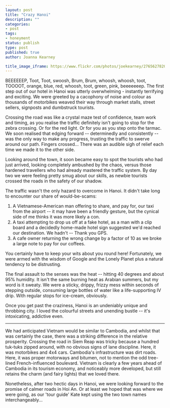 ```yaml
---
layout: post
title: "Crazy Hanoi"
description: ""
categories:
- post
tags:
- honeyment
status: publish
type: post
published: true
author: Joanna Kearney

title_image_iframe: https://www.flickr.com/photos/joekearney/27656278203/in/album-72157668121187344/player/
---
```


BEEEEEEP, Toot, Toot, swoosh, Brum, Brum, whoosh, whoosh, toot, TOOOOT, orange, blue, red, whoosh, toot, green, pink, beeeeeeep. The first step out of our hotel in Hanoi was utterly overwhelming - instantly terrifying and exciting. We were greeted by a cacophony of noise and colour as thousands of motorbikes weaved their way through market stalls, street sellers, signposts and dumbstruck tourists.

Crossing the road was like a crystal maze test of confidence, team work and timing, as you realise the traffic definitely isn't going to stop for the zebra crossing. Or for the red light. Or for you as you step onto the tarmac. We soon realised that edging forward -- determinedly and consistently -- was the only way to make any progress, trusting the traffic to swerve around our path. Fingers crossed... There was an audible sigh of relief each time we made it to the other side.

Looking around the town, it soon became easy to spot the tourists who had just arrived, looking completely ambushed by the chaos, versus those hardened travellers who had already mastered the traffic system. By day two we were feeling pretty smug about our skills, as newbie tourists crossed the roads in the safety of our shadow.

The traffic wasn't the only hazard to overcome in Hanoi. It didn't take long to encounter our share of would-be-scams:

1. A Vietnamese-American man offering to share, and pay for, our taxi from the airport -- it may have been a friendly gesture, but the cynical side of me thinks it was more likely a con.
2. A taxi attempting to drop us off at a fake hotel, as a man with a clip board and a decidedly home-made hotel sign suggested we'd reached our destination. We hadn't -- Thank you GPS.
3. A cafe owner returning the wrong change by a factor of 10 as we broke a large note to pay for our coffees.

You certainly have to keep your wits about you round here! Fortunately, we were armed with the wisdom of Google and the Lonely Planet plus a natural tendency to be distrusting.

The final assault to the senses was the heat -- hitting 40 degrees and about 95% humidity. It isn't the same burning heat as Arabian summers, but my word is it sweaty. We were a sticky, drippy, frizzy mess within seconds of stepping outside, consuming large bottles of water like a life-supporting IV drip. With regular stops for ice-cream, obviously.

Once you get past the craziness, Hanoi is an undeniably unique and throbbing city. I loved the colourful streets and unending bustle -- it's intoxicating, addictive even.

***

We had anticipated Vietnam would be similar to Cambodia, and whilst that was certainly the case, there was a striking difference in the relative prosperity. Crossing the road in Siem Reap was tricky because a hundred tuk-tuks zipped around, with no obvious signs of lane discipline. Here, it was motorbikes and 4x4 cars. Cambodia's infrastructure was dirt roads. Here, it was proper motorways and bitumen, not to mention the odd tree-lined French-influenced boulevard. Vietnam is clearly a few years ahead of Cambodia in its tourism economy, and noticeably more developed, but still retains the charm (and fairy lights) that we loved there.

Nonetheless, after two hectic days in Hanoi, we were looking forward to the promise of calmer roads in Hoi An. Or at least we hoped that was where we were going, as our 'tour guide' Kate kept using the two town names interchangeably...
